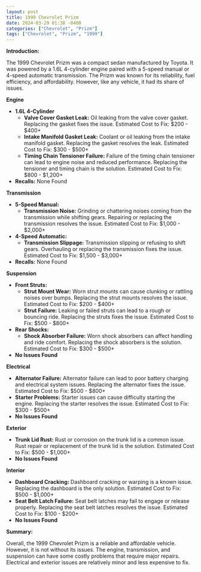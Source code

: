 ```yaml
---
layout: post
title: 1999 Chevrolet Prizm
date: 2024-03-29 01:38 -0400
categories: ["Chevrolet", "Prizm"]
tags: ["Chevrolet", "Prizm", "1999"]
---
```

**Introduction:**

The 1999 Chevrolet Prizm was a compact sedan manufactured by Toyota. It was powered by a 1.6L 4-cylinder engine paired with a 5-speed manual or 4-speed automatic transmission. The Prizm was known for its reliability, fuel efficiency, and affordability. However, like any vehicle, it had its share of issues.

**Engine**

* **1.6L 4-Cylinder**
    * **Valve Cover Gasket Leak:** Oil leaking from the valve cover gasket. Replacing the gasket fixes the issue. Estimated Cost to Fix: $200 - $400+
    * **Intake Manifold Gasket Leak:** Coolant or oil leaking from the intake manifold gasket. Replacing the gasket resolves the leak. Estimated Cost to Fix: $300 - $500+
    * **Timing Chain Tensioner Failure:** Failure of the timing chain tensioner can lead to engine noise and reduced performance. Replacing the tensioner and timing chain is the solution. Estimated Cost to Fix: $800 - $1,200+
* **Recalls:** None Found

**Transmission**

* **5-Speed Manual:**
    * **Transmission Noise:** Grinding or chattering noises coming from the transmission while shifting gears. Repairing or replacing the transmission resolves the issue. Estimated Cost to Fix: $1,000 - $2,000+
* **4-Speed Automatic:**
    * **Transmission Slippage:** Transmission slipping or refusing to shift gears. Overhauling or replacing the transmission fixes the issue. Estimated Cost to Fix: $1,500 - $3,000+
* **Recalls:** None Found

**Suspension**

* **Front Struts:**
    * **Strut Mount Wear:** Worn strut mounts can cause clunking or rattling noises over bumps. Replacing the strut mounts resolves the issue. Estimated Cost to Fix: $200 - $400+
    * **Strut Failure:** Leaking or failed struts can lead to a rough or bouncing ride. Replacing the struts fixes the issue. Estimated Cost to Fix: $500 - $800+
* **Rear Shocks:**
    * **Shock Absorber Failure:** Worn shock absorbers can affect handling and ride comfort. Replacing the shock absorbers is the solution. Estimated Cost to Fix: $300 - $500+
* **No Issues Found**

**Electrical**

* **Alternator Failure:** Alternator failure can lead to poor battery charging and electrical system issues. Replacing the alternator fixes the issue. Estimated Cost to Fix: $500 - $800+
* **Starter Problems:** Starter issues can cause difficulty starting the engine. Replacing the starter resolves the issue. Estimated Cost to Fix: $300 - $500+
* **No Issues Found**

**Exterior**

* **Trunk Lid Rust:** Rust or corrosion on the trunk lid is a common issue. Rust repair or replacement of the trunk lid is the solution. Estimated Cost to Fix: $500 - $1,000+
* **No Issues Found**

**Interior**

* **Dashboard Cracking:** Dashboard cracking or warping is a known issue. Replacing the dashboard is the only solution. Estimated Cost to Fix: $500 - $1,000+
* **Seat Belt Latch Failure:** Seat belt latches may fail to engage or release properly. Replacing the seat belt latches resolves the issue. Estimated Cost to Fix: $100 - $200+
* **No Issues Found**

**Summary:**

Overall, the 1999 Chevrolet Prizm is a reliable and affordable vehicle. However, it is not without its issues. The engine, transmission, and suspension can have some costly problems that require major repairs. Electrical and exterior issues are relatively minor and less expensive to fix.
